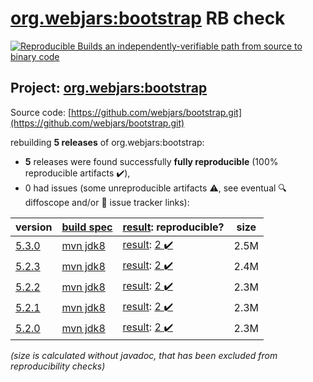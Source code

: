[org.webjars:bootstrap](https://central.sonatype.com/artifact/org.webjars/bootstrap/5.3.0/versions) RB check
=======

[![Reproducible Builds](https://reproducible-builds.org/images/logos/rb.svg) an independently-verifiable path from source to binary code](https://reproducible-builds.org/)

## Project: [org.webjars:bootstrap](https://central.sonatype.com/artifact/org.webjars/bootstrap/5.3.0/versions)

Source code: [https://github.com/webjars/bootstrap.git](https://github.com/webjars/bootstrap.git)

rebuilding **5 releases** of org.webjars:bootstrap:
- **5** releases were found successfully **fully reproducible** (100% reproducible artifacts :heavy_check_mark:),
- 0 had issues (some unreproducible artifacts :warning:, see eventual :mag: diffoscope and/or :memo: issue tracker links):

| version | [build spec](/BUILDSPEC.md) | [result](https://reproducible-builds.org/docs/jvm/): reproducible? | size |
| -- | --------- | ------ | -- |
| [5.3.0](https://central.sonatype.com/artifact/org.webjars/bootstrap/5.3.0/pom) | [mvn jdk8](bootstrap-5.3.0.buildspec) | [result](bootstrap-5.3.0.buildinfo): [2 :heavy_check_mark: ](bootstrap-5.3.0.buildcompare) | 2.5M |
| [5.2.3](https://central.sonatype.com/artifact/org.webjars/bootstrap/5.2.3/pom) | [mvn jdk8](bootstrap-5.2.3.buildspec) | [result](bootstrap-5.2.3.buildinfo): [2 :heavy_check_mark: ](bootstrap-5.2.3.buildcompare) | 2.4M |
| [5.2.2](https://central.sonatype.com/artifact/org.webjars/bootstrap/5.2.2/pom) | [mvn jdk8](bootstrap-5.2.2.buildspec) | [result](bootstrap-5.2.2.buildinfo): [2 :heavy_check_mark: ](bootstrap-5.2.2.buildcompare) | 2.3M |
| [5.2.1](https://central.sonatype.com/artifact/org.webjars/bootstrap/5.2.1/pom) | [mvn jdk8](bootstrap-5.2.1.buildspec) | [result](bootstrap-5.2.1.buildinfo): [2 :heavy_check_mark: ](bootstrap-5.2.1.buildcompare) | 2.3M |
| [5.2.0](https://central.sonatype.com/artifact/org.webjars/bootstrap/5.2.0/pom) | [mvn jdk8](bootstrap-5.2.0.buildspec) | [result](bootstrap-5.2.0.buildinfo): [2 :heavy_check_mark: ](bootstrap-5.2.0.buildcompare) | 2.3M |

<i>(size is calculated without javadoc, that has been excluded from reproducibility checks)</i>
